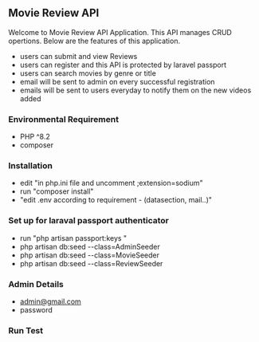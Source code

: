 ## Movie Review API

Welcome to Movie Review API Application. This API manages CRUD opertions. Below are the features of this application.
- users can submit and view Reviews
- users can register and this API is protected by laravel passport
- users can search movies by genre or title
- email will be sent to admin on every successful registration
- emails will be sent to users everyday to notify them on the new videos added
### Environmental Requirement

-   PHP ^8.2
-   composer

### Installation
-   edit "in php.ini file and uncomment ;extension=sodium"
-   run "composer install"
-    "edit .env according to requirement - (datasection, mail..)"

### Set up for laraval passport authenticator


-   run "php artisan passport:keys "
-   php artisan db:seed --class=AdminSeeder
-   php artisan db:seed --class=MovieSeeder
-   php artisan db:seed --class=ReviewSeeder 

 ### Admin Details
 -   admin@gmail.com
 -   password 

 ### Run Test
